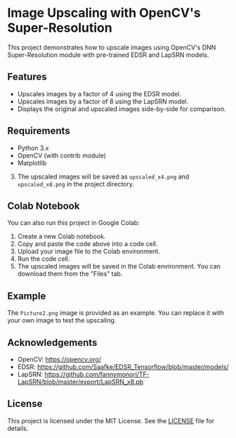 # Image Upscaling with OpenCV's Super-Resolution

This project demonstrates how to upscale images using OpenCV's DNN Super-Resolution module with pre-trained EDSR and LapSRN models.

## Features

- Upscales images by a factor of 4 using the EDSR model.
- Upscales images by a factor of 8 using the LapSRN model.
- Displays the original and upscaled images side-by-side for comparison.

## Requirements

- Python 3.x
- OpenCV (with contrib module)
- Matplotlib

3. The upscaled images will be saved as `upscaled_x4.png` and `upscaled_x8.png` in the project directory.


## Colab Notebook

You can also run this project in Google Colab:

1. Create a new Colab notebook.
2. Copy and paste the code above into a code cell.
3. Upload your image file to the Colab environment.
4. Run the code cell.
5. The upscaled images will be saved in the Colab environment. You can download them from the "Files" tab.

## Example

The `Picture2.png` image is provided as an example. You can replace it with your own image to test the upscaling.

## Acknowledgements

- OpenCV: https://opencv.org/
- EDSR: https://github.com/Saafke/EDSR_Tensorflow/blob/master/models/ <br/>
- LapSRN: https://github.com/fannymonori/TF-LapSRN/blob/master/export/LapSRN_x8.pb

## License
This project is licensed under the MIT License. See the [LICENSE](LICENSE) file for details.
